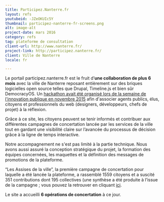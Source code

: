 ```yaml
---
title: Participez.Nanterre.fr
layout: refs
youtubeid: -JZeOKUIc5Y
thumbnail: participez-nanterre-fr-screens.png
alt: image-alt
project-date: mars 2016
category: refs
tag: plateforme de consultation
client-url: http://www.nanterre.fr/
project-link: http://participez.nanterre.fr/
client: Ville de Nanterre
locale: fr

---
```


Le portail participez.nanterre.fr est le fruit d’**une collaboration de plus 6 mois** avec la ville de Nanterre reposant entièrement sur des briques logicielles open source telles que Drupal, Timeline.js et bien sûr DemocracyOS. Un [hackathon avait été organisé lors de la semaine de l'innovation publique en novembre 2015](http://www.nanterredigital.fr/hackathon/) afin d'associer agents publics, élus, citoyens et professionnels du web (designers, développeurs, chefs de projet) à la réflexion.

Grâce à ce site, les citoyens peuvent se tenir informés et contribuer aux différentes campagnes de concertation lancée par les services de la ville tout en gardant une visibilité claire sur l’avancée du processus de décision grâce à la ligne de temps interactive.

Notre accompagnement ne s'est pas limité à la partie technique. Nous avons aussi assuré la conception stratégique du projet, la formation des équipes concernées, les maquettes et la définition des messages de promotions de la plateforme.

“Les Assises de la ville”, la première campagne de concertation pour laquelle a été lancée la plateforme, a rassemblé 1559 citoyens et a suscité 351 contributions dont 195 collectives (une synthèse a été produite à l’issue de la campagne ; vous pouvez la retrouver en cliquant [ici](https://participez.nanterre.fr/sites/default/files/SynthAssisesPRINT.pdf).

Le site a accueilli **6 opérations de concertation** à ce jour.
